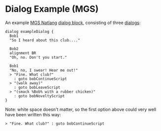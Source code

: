 # Dialog Example (MGS)

An example [MGS Natlang](mgs/mgs_natlang) [dialog block](mgs/dialog_block), consisting of three [dialogs](mgs/dialogs_mgs):

```mgs
dialog exampleDialog {
  Bob1
  "So I heard about this club...."

  Bob2
  alignment BR
  "Oh, no. Don't you start."

  Bob1
  "No, no, I swear! Hear me out!"
  > "Fine. What club?"
    : goto bobContinueScript
  > "(walk away)"
    : goto bobLeaveScript
  > "(smack %Bob% with a rubber chicken)"
    : goto bobNoveltyScript
}
```

Note: white space doesn't matter, so the first option above could very well have been written this way:

```mgs
> "Fine. What club?" : goto bobContinueScript
```

